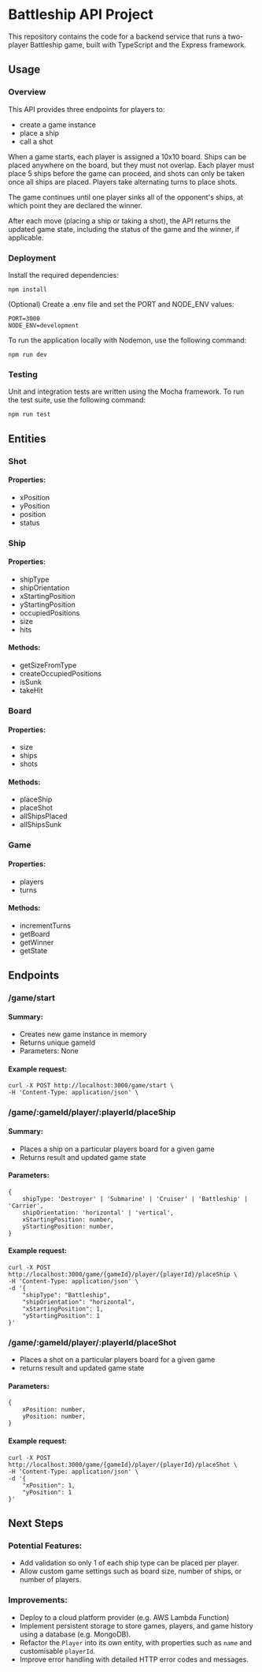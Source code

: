 # Battleship API Project

This repository contains the code for a backend service that runs a two-player Battleship game, built with TypeScript and the Express framework.

## Usage
### Overview
This API provides three endpoints for players to:
- create a game instance
- place a ship
- call a shot

When a game starts, each player is assigned a 10x10 board. Ships can be placed anywhere on the board, but they must not overlap. Each player must place 5 ships before the game can proceed, and shots can only be taken once all ships are placed. Players take alternating turns to place shots.

The game continues until one player sinks all of the opponent's ships, at which point they are declared the winner.

After each move (placing a ship or taking a shot), the API returns the updated game state, including the status of the game and the winner, if applicable.

### Deployment
Install the required dependencies:
```
npm install
```

(Optional) Create a .env file and set the PORT and NODE_ENV values:
```
PORT=3000
NODE_ENV=development
```

To run the application locally with Nodemon, use the following command:
```
npm run dev
```
### Testing
Unit and integration tests are written using the Mocha framework. To run the test suite, use the following command:
```
npm run test
```

## Entities

### Shot

#### Properties:
- xPosition
- yPosition
- position
- status

### Ship

#### Properties:
- shipType
- shipOrientation
- xStartingPosition
- yStartingPosition
- occupiedPositions
- size
- hits

#### Methods:
- getSizeFromType
- createOccupiedPositions
- isSunk
- takeHit

### Board

#### Properties:
- size
- ships
- shots

#### Methods:
- placeShip
- placeShot
- allShipsPlaced
- allShipsSunk

### Game

#### Properties:
- players
- turns

#### Methods:
- incrementTurns
- getBoard
- getWinner
- getState

## Endpoints

### /game/start
#### Summary:
- Creates new game instance in memory
- Returns unique gameId
- Parameters: None

#### Example request:
```
curl -X POST http://localhost:3000/game/start \
-H 'Content-Type: application/json' \
```

### /game/:gameId/player/:playerId/placeShip
#### Summary:
- Places a ship on a particular players board for a given game
- Returns result and updated game state

#### Parameters: 
```
{
    shipType: 'Destroyer' | 'Submarine' | 'Cruiser' | 'Battleship' | 'Carrier',
    shipOrientation: 'horizontal' | 'vertical',
    xStartingPosition: number,
    yStartingPosition: number,
}
```
#### Example request:
```
curl -X POST http://localhost:3000/game/{gameId}/player/{playerId}/placeShip \
-H 'Content-Type: application/json' \
-d '{
    "shipType": "Battleship",
    "shipOrientation": "horizontal",
    "xStartingPosition": 1,
    "yStartingPosition": 1
}'
```

### /game/:gameId/player/:playerId/placeShot
- Places a shot on a particular players board for a given game
- returns result and updated game state

#### Parameters:
```
{
    xPosition: number,
    yPosition: number,
}
```
#### Example request:
```
curl -X POST http://localhost:3000/game/{gameId}/player/{playerId}/placeShot \
-H 'Content-Type: application/json' \
-d '{
    "xPosition": 1,
    "yPosition": 1
}'
```

## Next Steps

### Potential Features:
- Add validation so only 1 of each ship type can be placed per player.
- Allow custom game settings such as board size, number of ships, or number of players.

### Improvements:
- Deploy to a cloud platform provider (e.g. AWS Lambda Function)
- Implement persistent storage to store games, players, and game history using a database (e.g. MongoDB).
- Refactor the `Player` into its own entity, with properties such as `name` and customisable `playerId`.
- Improve error handling with detailed HTTP error codes and messages.
